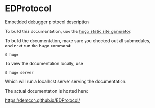 # EDProtocol
Embedded debugger protocol description

To build this documentation, use the [hugo static site generator](https://gohugo.io/).

To build the documentation, make sure you checked out all submodules, and next
run the hugo command:

    $ hugo

To view the documentation locally, use

    $ hugo server

Which will run a localhost server serving the documentation.

The actual documentation is hosted here: 

https://demcon.github.io/EDProtocol/
